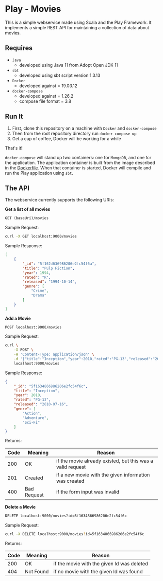 Play - Movies
=============
This is a simple webservice made using Scala and the Play Framework. It implements a simple
REST API for maintaining a collection of data about movies.

Requires
--------
* `Java`
  - developed using Java 11 from Adopt Open JDK 11
* `sbt`
  - developed using sbt script version 1.3.13
* `Docker` 
  - developed against = 19.03.12
* `docker-compose`
  - developed against = 1.26.2
  - compose file format = 3.8

Run It
------
1. First, clone this repository on a machine with `Docker` and `docker-compose`
2. Then from the root repository directory run `docker-compose up`
3. Get a cup of coffee, Docker will be working for a while

That's it!

`docker-compose` will stand up two containers: one for `MongoDB`, and one for the application. The application container
is built from the image described in the [Dockerfile](./Dockerfile). When that container is started, Docker will compile
and run the Play application using `sbt`.

The API
-------
The webservice currently supports the following URIs:

**Get a list of all movies**
```html
GET (baseUri)/movies
```

Sample Request:
```bash
curl -X GET localhost:9000/movies
```

Sample Response:
```json
[
    {
        "_id": "5f162d636986206e2fc54f6a",
        "title": "Pulp Fiction",
        "year": 1994,
        "rated": "R",
        "released": "1994-10-14",
        "genre": [
            "Crime",
            "Drama"
        ]
    }
]
```

**Add a Movie** 
```html
POST localhost:9000/movies    
```

Sample Request:
```bash
curl \
    -X POST \
    -H 'Content-Type: application/json' \
    -d '{"title":"Inception","year":2010,"rated":"PG-13","released":"2010-07-16","genre":"Action,Adventure,Sci-Fi"}' \
    localhost:9000/movies
```

Sample Response:
```json
{
    "_id": "5f1634866986206e2fc54f6c",
    "title": "Inception",
    "year": 2010,
    "rated": "PG-13",
    "released": "2010-07-16",
    "genre": [
        "Action",
        "Adventure",
        "Sci-Fi"
    ]
}
```

Returns:  
 
 Code |   Meaning  | Reason  
 ---- |   -------  | ------  
 200  |      OK    | if the movie already existed, but this was a valid request  
 201  |   Created  | if a new movie with the given information was created
 400  | Bad Request| if the form input was invalid
 
**Delete a Movie**
```html
DELETE localhost:9000/movies?id=5f1634866986206e2fc54f6c
```

Sample Request:
```bash
curl -X DELETE localhost:9000/movies?id=5f1634866986206e2fc54f6c
```

Returns:

 Code |   Meaning  | Reason  
 ---- |   -------  | ------  
 200  |      OK    | if the movie with the given Id was deleted  
 404  |  Not Found | if no movie with the given Id was found

